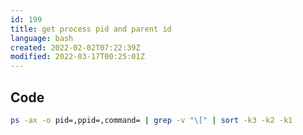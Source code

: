 ```yaml
---
id: 199
title: get process pid and parent id
language: bash
created: 2022-02-02T07:22:39Z
modified: 2022-03-17T00:25:01Z
---
```


## Code

```bash
ps -ax -o pid=,ppid=,command= | grep -v "\[" | sort -k3 -k2 -k1
```

<!-- end -->

